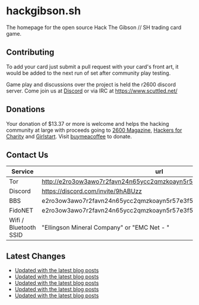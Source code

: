 # hackgibson.sh
The homepage for the open source Hack The Gibson // SH trading card game.


## Contributing

To add your card just submit a pull request with your card's front art, it would be added to the next run of set after community play testing.

Game play and discussions over the project is held the r2600 discord server. Come join us at [Discord](https://discord.com/invite/9hABUzz) or via IRC at https://www.scuttled.net/


## Donations

Your donation of $13.37 or more is welcome and helps the hacking community at large with proceeds going to [2600 Magazine](https://2600.com/), [Hackers for Charity](https://hackersforcharity.org) and [Girlstart](https://girlstart.org).  Visit [buymeacoffee](https://www.buymeacoffee.com/hackgibson.sh) to donate.


## Contact Us

Service | url
-|-
Tor | http://e2ro3ow3awo7r2favn24n65ycc2qmzkoayn5r57e3f56nvjwdcgg32ad.onion
Discord | https://discord.com/invite/9hABUzz
BBS | e2ro3ow3awo7r2favn24n65ycc2qmzkoayn5r57e3f56nvjwdcgg32ad.onion:23
FidoNET | e2ro3ow3awo7r2favn24n65ycc2qmzkoayn5r57e3f56nvjwdcgg32ad.onion:24554
Wifi / Bluetooth SSID | "Ellingson Mineral Company" or "EMC Net - <fidonet address>"

## Latest Changes
<!-- BLOG-POST-LIST:START -->
- [Updated with the latest blog posts](https://github.com/DFW2600/hackgibson.sh/commit/388efd32a58a6cfd36ca9ed0bcf6e4ea651e53de)
- [Updated with the latest blog posts](https://github.com/DFW2600/hackgibson.sh/commit/67efe92250773f6c81a98e4b76661d8b1daec89c)
- [Updated with the latest blog posts](https://github.com/DFW2600/hackgibson.sh/commit/afd1298a238f687460be69e1da762faeaceb8c26)
- [Updated with the latest blog posts](https://github.com/DFW2600/hackgibson.sh/commit/700ad514037f19766b3204abd77b594e29cff464)
- [Updated with the latest blog posts](https://github.com/DFW2600/hackgibson.sh/commit/8c8c847f76a4fe7f010962bc53ca242abcb1d58c)
<!-- BLOG-POST-LIST:END -->
